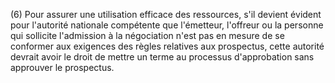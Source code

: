 (6) Pour assurer une utilisation efficace des ressources, s'il devient évident pour l'autorité nationale compétente que l'émetteur, l'offreur ou la personne qui sollicite l'admission à la négociation n'est pas en mesure de se conformer aux exigences des règles relatives aux prospectus, cette autorité devrait avoir le droit de mettre un terme au processus d'approbation sans approuver le prospectus.
